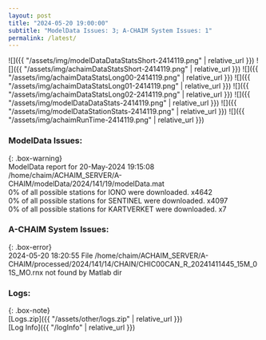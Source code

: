 ```yaml
---
layout: post
title: "2024-05-20 19:00:00"
subtitle: "ModelData Issues: 3; A-CHAIM System Issues: 1"
permalink: /latest/
---
```


![]({{ "/assets/img/modelDataDataStatsShort-2414119.png" | relative_url }})
![]({{ "/assets/img/achaimDataStatsShort-2414119.png" | relative_url }})
![]({{ "/assets/img/achaimDataStatsLong00-2414119.png" | relative_url }})
![]({{ "/assets/img/achaimDataStatsLong01-2414119.png" | relative_url }})
![]({{ "/assets/img/achaimDataStatsLong02-2414119.png" | relative_url }})
![]({{ "/assets/img/modelDataDataStats-2414119.png" | relative_url }})
![]({{ "/assets/img/modelDataStationStats-2414119.png" | relative_url }})
![]({{ "/assets/img/achaimRunTime-2414119.png" | relative_url }})


### ModelData Issues:  
  
{: .box-warning}  
 ModelData report for 20-May-2024 19:15:08   
 /home/chaim/ACHAIM_SERVER/A-CHAIM/modelData/2024/141/19/modelData.mat   
 0% of all possible stations for IONO were downloaded. x4642   
 0% of all possible stations for SENTINEL were downloaded. x4097   
 0% of all possible stations for KARTVERKET were downloaded. x7   
  
### A-CHAIM System Issues:  
  
{: .box-error}  
2024-05-20 18:20:55 File /home/chaim/ACHAIM_SERVER/A-CHAIM/processed/2024/141/14/CHAIN/CHIC00CAN_R_20241411445_15M_01S_MO.rnx not found by Matlab dir  

### Logs:  
  
{: .box-note}  
[Logs.zip]({{ "/assets/other/logs.zip" | relative_url }})  
[Log Info]({{ "/logInfo" | relative_url }})  

